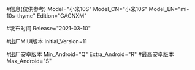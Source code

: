 #信息(仅供参考)
Model="小米10S"
Model_CN="小米10S"
Model_EN="mi-10s-thyme"
Edition="GACNXM"

#发布时间
Release="2021-03-10"

#出厂MIUI版本
Initial_Version=11

#出厂安卓版本
Min_Android="Q"
Extra_Android="R"
#最高安卓版本
Max_Android="S"
